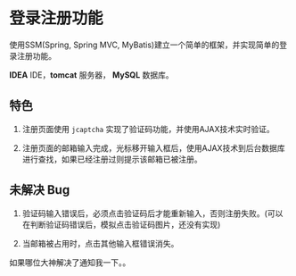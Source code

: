 # 登录注册功能

使用SSM(Spring, Spring MVC, MyBatis)建立一个简单的框架，并实现简单的登录注册功能。

**IDEA** IDE，**tomcat** 服务器， **MySQL** 数据库。

## 特色

1. 注册页面使用 `jcaptcha` 实现了验证码功能，并使用AJAX技术实时验证。

2. 注册页面的邮箱输入完成，光标移开输入框后，使用AJAX技术到后台数据库进行查找，如果已经注册过则提示该邮箱已被注册。

## 未解决 Bug

1. 验证码输入错误后，必须点击验证码后才能重新输入，否则注册失败。(可以在判断验证码错误后，模拟点击验证码图片，还没有实现)

2. 当邮箱被占用时，点击其他输入框错误消失。

如果哪位大神解决了通知我一下。。
